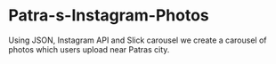# Patra-s-Instagram-Photos
Using JSON, Instagram API and Slick carousel we create a carousel of photos which users upload near Patras city.
